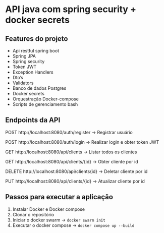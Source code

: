 # API java com spring security + docker secrets

## Features do projeto

- Api restful spring boot
- Spring JPA
- Spring security
- Token JWT
- Exception Handlers
- Dto’s
- Validators
- Banco de dados Postgres
- Docker secrets
- Orquestração Docker-compose
- Scripts de gerenciamento bash

## Endpoints da API

POST http://localhost:8080/auth/register → Registrar usuário

POST http://localhost:8080/auth/login → Realizar login e obter token JWT

GET http://localhost:8080/api/clients → Listar todos os clientes

GET http://localhost:8080/api/clients/{id} → Obter cliente por id

DELETE http://localhost:8080/api/clients{id} → Deletar cliente por id

PUT http://localhost:8080/api/clients/{id} → Atualizar cliente por id

## Passos para executar a aplicação

1. Instalar Docker e Docker compose
2. Clonar o repositório 
3. Iniciar o docker swarm → `docker swarm init`
4. Executar o docker compose → `docker compose up --build`